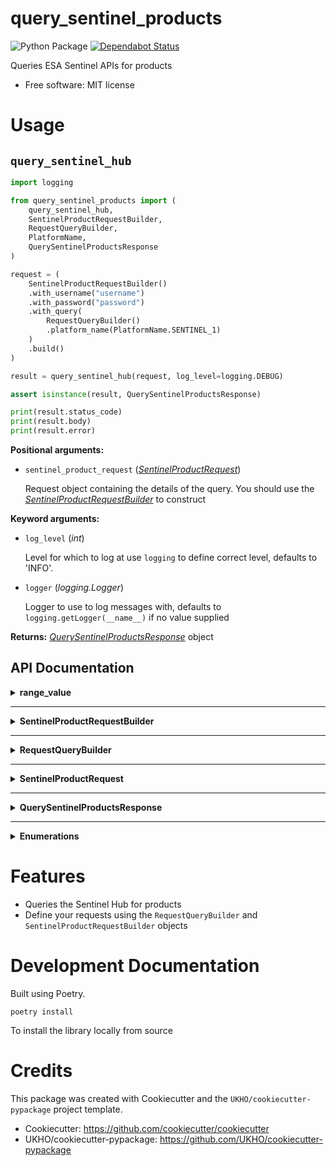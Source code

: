 # query_sentinel_products

![Python Package](https://github.com/UKHO/query_sentinel_products/workflows/Python%20Package/badge.svg?branch=main)
[![Dependabot Status](https://api.dependabot.com/badges/status?host=github&repo=UKHO/query_sentinel_products&identifier=304287716)](https://dependabot.com)

Queries ESA Sentinel APIs for products


* Free software: MIT license

# Usage
## `query_sentinel_hub`

```python
import logging

from query_sentinel_products import (
    query_sentinel_hub,
    SentinelProductRequestBuilder,
    RequestQueryBuilder,
    PlatformName,
    QuerySentinelProductsResponse
)

request = (
    SentinelProductRequestBuilder()
    .with_username("username")
    .with_password("password")
    .with_query(
        RequestQueryBuilder()
        .platform_name(PlatformName.SENTINEL_1)
    )
    .build()
)

result = query_sentinel_hub(request, log_level=logging.DEBUG)

assert isinstance(result, QuerySentinelProductsResponse)

print(result.status_code)
print(result.body)
print(result.error)
```

**Positional arguments:**

* `sentinel_product_request` (_[SentinelProductRequest](#SentinelProductRequest)_)

    Request object containing the details of the query. You should use the _[SentinelProductRequestBuilder](#SentinelProductRequestBuilder)_ to
    construct

**Keyword arguments:**

* `log_level` (_int_)

    Level for which to log at use `logging` to define correct level, defaults to 'INFO'.

* `logger` (_logging.Logger_)

    Logger to use to log messages with, defaults to `logging.getLogger(__name__)` if no value supplied

**Returns:** _[QuerySentinelProductsResponse](#QuerySentinelProductsResponse)_ object

## API Documentation
<details>
<summary><strong>range_value</strong></summary>

<p>

### range_value (`function`)

A helper function for defining range values for queries using the `RequestQueryBuilder`

**Parameters**:

* `start_val` (_str_)

    Start of the range
* `end_val` (_str_)

    End of the range

**Returns**: _str_ range string in format of "[MIN TO MAX]" where `MIN` is `start_val` and `MAX` is `end_val`

#### Example

```python
from query_sentinel_products import (
    RequestQueryBuilder,
    range_value
)

query = (
    RequestQueryBuilder()
    .orbit_number(range_value("1", "2"))
    .build()
)

assert query == "orbitnumber:[1 TO 2]"
```
</p>
</details>

---

<details id="SentinelProductRequestBuilder">
<summary><strong>SentinelProductRequestBuilder</strong></summary>

<p>

### SentinelProductRequestBuilder (`class`)
Builder resposible for creating _[SentinelProductRequest](#SentinelProductRequest)_ objects.

As a minimum, the username and password for the Sentinel Hub should be supplied.

<details>
<summary><strong>Constructor details</strong></summary>

<p>

* **`default_query`** (_str_): Default value for query, _defaults to `*`_
* **`default_rows`** (_int_): Default value for rows, _defaults to `30`_
* **`default_order_by`** (_Optional[str]_): Default value for order by, _defaults to `None`_
* **`default_start`** (_int_): Default value for start, _defaults to `0`_
</p>
</details>

<details>
<summary><strong>Method details</strong></summary>

<p>

##### `build`

Method that constructs the _[SentinelProductRequest](#SentinelProductRequest)_ using the values supplied to the builder

**Returns**: _`SentinelProductRequest`_ - Built request from input data

**Raises**: _`ValueError`_ - if username or password missing

---

##### `with_username`

Sets the Sentinel Hub username

**Parameter**:

* `username` (_str_)

    The username for Sentinel Hub API

**Returns**: _SentinelProductRequestBuilder_ Builder object with `username` supplied

---

##### `with_password`

Sets the Sentinel Hub password

**Parameter**:

* `password` (_str_)

    The associated password for the user for the Sentinel Hub API

**Returns**: _SentinelProductRequestBuilder_ Builder object with `password` supplied

---

##### `with_query`

Sets the query (q) value

**Parameter**:

* `query` (_str_ or _RequestQueryBuilder_)

    The query to use to filter results. If it is a _RequestQueryBuilder_, then `build` will
    call `build` on the _RequestQueryBuilder_ before constructing the _[SentinelProductRequest](#SentinelProductRequest)_.

**Returns**: _SentinelProductRequestBuilder_ Builder object with `query` supplied

---

##### `with_rows`

Sets the rows value

**Parameter**:

* `rows` (_int_)

    The value for rows to return in each request

**Returns**: _SentinelProductRequestBuilder_ Builder object with `rows` supplied

---

##### `with_order_by`

Sets the order_by value

**Parameter**:

* `order_by` (_str_)

    The value for order_by to return in each request

**Returns**: _SentinelProductRequestBuilder_ Builder object with `order_by` supplied

---

##### `with_start`

Sets the start value

**Parameter**:

* `start` (_int_)

    The value for start to return in each request

**Returns**: _SentinelProductRequestBuilder_ Builder object with `start` supplied


</p>
</details>

<details>
<summary><strong>Example usage</strong></summary>

<p>

```python
from query_sentinel_products import (
    SentinelProductRequestBuilder,
    SentinelProductRequest,
    RequestQueryBuilder,
    PlatformName,
)

minimal = (
    SentinelProductRequestBuilder()
    .with_username("username")
    .with_password("password")
    .build()
)

assert minimal == SentinelProductRequest(
    query="*",
    rows=30,
    order_by=None,
    start=0,
    username="username",
    password="password"
)

full = (
    SentinelProductRequestBuilder()
    .with_username("username")
    .with_password("password")
    .with_query(
        RequestQueryBuilder()
        .platform_name(PlatformName.SENTINEL_1)
    )
    .with_start(15)
    .with_rows(15)
    .with_order_by('ingestiondate desc')
    .build()
)

assert full == SentinelProductRequest(
    query="platformname:Sentinel-1",
    rows=15,
    order_by='ingestiondate desc',
    start=15,
    username="username",
    password="password"
)
```
</p>
</details>

</p>
</details>

---

<details id="RequestQueryBuilder">
<summary><strong>RequestQueryBuilder</strong></summary>

<p>

### RequestQueryBuilder (`class`)
A builder utility to build values for queries. [Refer to the Sentinel Hub API documentation for more information about the values](https://scihub.copernicus.eu/twiki/do/view/SciHubUserGuide/FullTextSearch?redirectedfrom=SciHubUserGuide.3FullTextSearch). The methods of this class
map to search keywords/operators described in the former documentation. The keywords use snake case rather than
all lowercase to adhere to Python conventions.

<details>
<summary><strong>Method details</strong></summary>

<p>

##### `build`

Creates the value for query/`q` using the supplied values. If two non-operators supplied in order without an operator (i.e. `and_`, `or_`, or `not_`)
defaults to `and_` operator.

If the query has `and_` or `or_` operators at the start or an operator at the end then these are removed from the query.

**Returns**: _str_  - the query constructed using the builder, if no methods called returns `*` by default

**Example**

```python
from query_sentinel_hub import RequestQueryBuilder, PlatformName

default_build_behaviour = RequestQueryBuilder().build()

assert default_build_behaviour == "*"

hanging_operator_start = RequestQueryBuilder().and_().platform_name(PlatformName.SENTINEL_1).build()

assert hanging_operator_start == "platformname:Sentinel-1"

hanging_operator_end = RequestQueryBuilder().not_().platform_name(PlatformName.SENTINEL_1).and_().build()

assert hanging_operator_end == "NOT platformname:Sentinel-1"
```

---

##### `and_`

Logical `and` - combines the previous and next clauses i.e. `platform_name(X).and_().platform_name(Y)` results in
the query being `platformname:X AND platform_name:Y`

**Returns**: _RequestQueryBuilder_ self

---

##### `or_`

Logical `or` - either the previous or next clauses i.e. `platform_name(X).or_().platform_name(Y)` results in
the query being `platformname:X OR platform_name:Y`

**Returns**: _RequestQueryBuilder_ self

---

##### `not_`

Negates the following clause.

**Returns**: _RequestQueryBuilder_ self

---

##### `group_`

Creates a grouped clause in the query. If the parameter is a _RequestQueryBuilder_ then it calls the `build` method
before.

**Parameter**:

* `inner_query` (_str_ or _RequestQueryBuilder_)

    The query that is part of the group.

**Returns**: _RequestQueryBuilder_ self

**Example**

```python
from query_sentinel_products import (
    RequestQueryBuilder,
    PlatformName,
    PolarisationMode
)

q = (
    RequestQueryBuilder()
    .group_(
        RequestQueryBuilder()
        .platform_name(PlatformName.SENTINEL_1)
        .and_()
        .polarisation_mode(PolarisationMode.HH)
    )
    .or_()
    .group_(
        RequestQueryBuilder()
        .platform_name(PlatformName.SENTINEL_1)
        .and_()
        .not_()
        .polarisation_mode(PolarisationMode.VH)
    )
    .build()
)
assert q == (
    "(platformname:Sentinel-1 AND polarisationmode:HH) OR "
    "(platformname:Sentinel-1 AND NOT polarisationmode:VH)"
)
```

---

##### `begin_position`

Sets the beginposition filter between the parameters start/end

**Parameters**:

* `begin_position_start` (_str_)

    Start of the range that the query is interested in, in ISO date/time stamp with millis, or relative
    to NOW (e.g. NOW/NOW-1DAY etc.)

* `begin_position_end` (_str_)

    End of the range that the query is interested in, in ISO date/time stamp with millis, or relative
    to NOW (e.g. NOW/NOW-1DAY etc.)

**Returns**: _RequestQueryBuilder_ self

**Raises**: _ValueError_ - if `begin_position_start` or `begin_position_end` are not valid, i.e not ISO or relative
date

---

##### `cloud_cover_percentage`

The range of acceptable values for cloud cover percentage as per Sentinel Dataset

**Parameter**:

* `percentage` (_int_ or _string_)

    The percentage value or range (the format of `MIN TO MAX` where MIN is lowest acceptable and MAX is upper limit)
    of limit for Cloud Cover Percentage

**Returns**: _RequestQueryBuilder_ self

**Raises**: _ValueError_ if the value is not an integer or valid percentage or range

---

##### `collection`

Set the value for collection. Used to specify the name of a predefined collection of products

**Parameter**:

* `collection` (_str_)

    Value for collection

**Returns**: _RequestQueryBuilder_ self

**Raises**: _ValueError_ if supplied string is empty i.e. '' or just whitespace

---

##### `end_position`

Set a filter on the range for endposition (that is Sensing Stop Time) that the query is interested in.

**Parameter**:

* `end_position_start` (_str_)

    Start of the period, in ISO date/time stamp with millis, or relative to NOW (e.g. NOW/NOW-1DAY etc.)

* `end_position_end` (_str_)

    End of the period, in ISO date/time stamp with millis, or relative to NOW (e.g. NOW/NOW-1DAY etc.)

**Returns**: _RequestQueryBuilder_ self

**Raises**: _ValueError_ - if `end_position_start` or `end_position_end` are not valid, i.e not ISO or relative
date

---

##### `file_name`

Sets a filter on product filename.

**Parameter**:

* `filename` (_str_)

    Name of the product file to filter results by

**Returns**: _RequestQueryBuilder_ self

**Raises**: _ValueError_ if supplied string is empty i.e. '' or just whitespace

---

##### `footprint`

Sets a filter on geographic area that the query is interested in. Can use either a simple bounding box described
as a WKT Polygon or a point described by a `Latitude` `Longitude` pair. Refer to the Sentinel Hub documentation for
in depth information about footprint.

**Parameter**:

* `geographic_type` (_str_)

    The Area of Interest for the query. Can either be a point (lat/lon
    pair e.g. "0.000, 1.000") or a Polygon (WKT polygon without cut outs,
    e.g. POLYGON ((30 10, 40 40, 20 40, 10 20, 30 10)))

    Can have the Intersects() or can be just the coordinate pair or Polygon

**Returns**: _RequestQueryBuilder_ self

**Raises**: _ValueError_ if not valid WKT Polygon or point

---

##### `ingestion_date`

Sets a filter on the date the Sentinel product was ingested using the supplied range.

**Parameter**:

* `ingestion_date_start` (_str_)

    Start of the period,  in ISO date/time stamp with millis, or relative to NOW (e.g. NOW/NOW-1DAY etc.)

* `ingestion_date_end` (_str_)

    End of the period, in ISO date/time stamp with millis, or relative to NOW (e.g. NOW/NOW-1DAY etc.)

**Returns**: _RequestQueryBuilder_ self

**Raises**: _ValueError_ - if `ingestion_date_start` or `ingestion_date_end` are not valid, i.e not ISO or relative

---

##### `last_orbit_number`

Sets on a filter on the last orbit number or range range of last orbit numbers (i.e `[MIN TO MAX]` whereby MIN
is the lowest last orbit number and MAX is highest).

**Parameter**:

* `orbit_number` (_str_ or _int_)

    The orbit number or range that should be used. Can be a single value i.e. 1234 or a range such as [1234 TO 4321]
    must be between 0 and 999999

**Returns**: _RequestQueryBuilder_ self

**Raises**: _ValueError_ if value is not a valid number or range

---

##### `last_relative_orbit_number`

Sets a filter on the last orbit number or range range of last orbit numbers (i.e `[MIN TO MAX]` whereby MIN
is the lowest last orbit number and MAX is highest). Relative orbit number of the oldest line within the image
data (the start of the product) and relative orbit number of the most recent line within the image data
(the end of the product), respectively.

**Parameter**:

* `orbit_number` (_str_ or _int_)

    The orbit number or range that should be used. Can be a single value i.e. 1234 or a range such as [1234 TO 4321]
    must be between 0 and 175

**Returns**: _RequestQueryBuilder_ self

**Raises**: _ValueError_ if value is not a valid number or range

---

##### `orbit_direction`

Sets a filter on the orbit direction for the oldest data in the product

**Parameter**:

* `orbit_direction` (_[OrbitDirection](#Enumerations)_)

    Direction that the query is interested in

**Returns**: _RequestQueryBuilder_ self

---

##### `orbit_number`

Sets a filter on the orbit number or range range of orbit numbers (i.e `[MIN TO MAX]` whereby MIN
is the lowest orbit number and MAX is highest).

**Parameter**:

* `orbit_number` (_str_ or _int_)

    The orbit number or range that should be used. Can be a single value i.e. 1234 or a range such as [1234 TO 4321].
    must be between 0 and 999999

**Returns**: _RequestQueryBuilder_ self

**Raises**: _ValueError_ if value is not a valid number or range

---

##### `platform_name`

Sets a filter on the platform name

**Parameter**:

* `platform_name` (_[PlatformName](#Enumerations)_)

    The platform name to filter the results by

**Returns**: _RequestQueryBuilder_ self

---

##### `polarisation_mode`

Sets a filter on polarisation mode.

**Parameter**:

* `polarisation_mode` (_[PolarisationMode](#Enumerations)_)


    Specified value for polarisation_mode

**Returns**: _RequestQueryBuilder_ self

---

##### `product_type`

Sets a filter on product type. Note the valid combinations with `platform_name`

**Parameter**:

* `product_type` [(_`Sentinel1ProductType`_ or _`Sentinel2ProductType`_ or _`Sentinel3ProductType`_ or _`Sentinel5PProductType`_)](#Enumerations)

    Specified value for product type to filter the results on

**Returns**: _RequestQueryBuilder_ self

---

##### `relative_orbit_number`

Set filter on relative orbit number of the oldest line within the image data (the start of the product).

**Parameter**:

* `orbit_number` (_str_ or _int_)

    The orbit number or range that should be used. Can be a single value i.e. 123 or a range such as [123 TO 124].
    must be between 0 and 175

**Returns**: _RequestQueryBuilder_ self

**Raises**: _ValueError_ if value is not a valid number or range

---

##### `sensor_operational_mode`

Set filter on sensor operational mode

**Parameter**:

* `sensor_operational_mode` (_[SensorOperationalMode](#Enumerations)_)

    The value to filter products on

**Returns**: _RequestQueryBuilder_ self

---

##### `swath_identifier`

Search all valid swath identifiers for the Sentinel-1 SAR instrument. The S1-S6 swaths apply to SM products, the IW and IW1-3 swaths apply to IW products (IW is used for detected IW products where the 3 swaths are merged into one image), the EW and EW1-5 swaths apply to EW products (EW is used for detected EW products where the 5 swaths are merged into one image).

**Parameter**:

* `swath_identifier` (_[SwathIdentifier](#Enumerations)_)

    Swath Identifier to filter products with

**Returns**: _RequestQueryBuilder_ self

---

##### `timeliness`

Filter sentinel products on timeliness

**Parameter**:

* `timeliness` (_[Timeliness](#Enumerations)_)

    Value of timeliness that the query is interested in

**Returns**: _RequestQueryBuilder_ self
</p>
</details>

<details>
<summary><strong>Example</strong></summary>

<p>

```python
from query_sentinel_hub import RequestQueryBuilder, PlatformName

simple_q = (
    RequestQueryBuilder()
    .platform_name(PlatformName.SENTINEL_1)
    .build()
)

assert simple_q == "platformname:Sentinel-1"

multiple_clauses_q = (
    RequestQueryBuilder()
        .platform_name(PlatformName.SENTINEL_3)
        .and_()
        .cloud_cover_percentage("[0 TO 5]")
        .and_()
        .footprint(
            "POLYGON((-4.53 29.85, 26.75 29.85, 26.75 46.80,-4.53 46.80,-4.53 29.85))"
        )
        .build()
)

assert multiple_clauses_q == (
    'platformname:Sentinel-3 AND cloudcoverpercentage:[0 TO 5] AND '
    'footprint:"Intersects(POLYGON((-4.53 29.85, 26.75 29.85, 26.75 46.'
    '80,-4.53 46.80,-4.53 29.85)))"'
)
```
</p>
</details>
</p>
</details>

---

<details id="SentinelProductRequest">
<summary><strong>SentinelProductRequest</strong></summary>

<p>

### SentinelProductRequest (`NamedTuple`/`class`)

Named Tuple representing a request. Best practice would be to use the builders (_[SentinelProductRequestBuilder](#SentinelProductRequestBuilder)_ and _[RequestQueryBuilder](#RequestQueryBuilder)_) to derive.

#### Properties:

* `query` (_str_)

    Query string value for 'q' in the request. [Sentinel hub documentation](https://scihub.copernicus.eu/twiki/do/view/SciHubUserGuide/FullTextSearch?redirectedfrom=SciHubUserGuide.3FullTextSearch). This can be constructed using the _[RequestQueryBuilder](#RequestQueryBuilder)_.

* `rows` (_int_)

    Number of rows to return from the API [Reference to documentation](https://scihub.copernicus.eu/userguide/OpenSearchAPI#Paging_results)

* `order_by` (_Optional[str]_)

    Field to order the results on [Reference to documentation](https://scihub.copernicus.eu/userguide/OpenSearchAPI#Sorting_results)

* `start` (_int_)

    Start position of the records to return [Reference to documentation](https://scihub.copernicus.eu/userguide/OpenSearchAPI#Paging_results)

* `username` (_str_)

    Valid username to use to authenticate with the Sentinel Hub API

* `password` (_str_)

    Valid password to use to authenticate with the Sentinel Hub API
</p>
</details>

---

<details id="QuerySentinelProductsResponse">
<summary><strong>QuerySentinelProductsResponse</strong></summary>

<p>

### QuerySentinelProductsResponse (`NamedTuple`/`class`)

Represents the result from the Sentinel Hub API

Can be interacted with as an object or in a more functional style using
the 'on' methods (`on_success`/`on_failure`).

<details>
<summary><strong>Property Details</strong></summary>

<p>

* `status_code` (_Optional[int]_)

    The HTTP Status code representing the outcome of the query

* `body` (_Optional[Dict[str, Any]]_)

    The resulting data from the Sentinel Hub

* `error` (_Optional[BaseException]_)

    An error object if there was an error or exception raised

* `success` (_bool_)

    Whether or not the query was successful
</p>
</details>


<details>
<summary><strong>Method details</strong></summary>

<p>

##### `raise_error`

If encountered an error raise error encountered. Otherwise do nothing

Situations this would be useful:

- Prevent exceptions being swallowed
- You prefer to handle exception rather than checking if value is None

**Returns**: _None_

**Raises**: Error that was encountered when querying the API

---

##### `on_success`

A functional style method for handling successful results. When the action was successful, calls
the supplied function with data from Sentinel Hub API and returns the `QuerySentinelProductsResponse`
so that other methods can be chained

**Parameters**:

* `callback`: (_`Callable[[Dict[str, Any]], None]`_)

    Function which defines the successful behaviour

**Returns**: `QuerySentinelProductsResponse` _self_

---

##### `on_failure`

A functional style method for handling cases where the API was not reachable or
there was an error either in the response or parsing the response, i.e. the request
was not successful.

**Parameters**:

* `callback`: (_`Callable[[QuerySentinelProductsResponse], None]`_)

    Function which defines the failure behaviour, which will be called with named tuple representing the
    result

**Returns**: `QuerySentinelProductsResponse` _self_

<details>
<summary><strong>Example</strong></summary>

<p>

```python
from query_sentinel_products import QuerySentinelProductsResponse

# You can use the attributes of the response in a more object fashion
# Successful response:
successful_response = QuerySentinelProductsResponse(200, {})

assert successful_response.success
assert successful_response.status_code == 200
assert successful_response.body == {}
assert successful_response.error is None

# Failed response:
failed_response = QuerySentinelProductsResponse(400, {})
assert not failed_response.success
assert failed_response.status_code == 400
assert failed_response.body == {}
assert failed_response.error is None

# Erroneous response
erroneous_response = QuerySentinelProductsResponse(None, None, IOError())
assert not erroneous_response.success
assert erroneous_response.status_code is None
assert erroneous_response.body is None
assert erroneous_response.error == IOError()

# Using the functional style methods
successful_response.on_success(
    lambda data: print(f'success:{data}')
).on_failure(
    lambda failure_response: print(f'failure:{failure_response.status_code}')
) # success:{}

failed_response.on_success(
    lambda data: print(f'success:{data}')
).on_failure(
    lambda failure_response: print(f'failure:{failure_response.status_code}')
) # failure:400
```
</p>
</details>

</p>
</details>
</p>
</details>

---

<details id="Enumerations">
<summary><strong>Enumerations</strong></summary>

<p>

In order to simplify validation there are some Enumerations representing some of the types in the `RequestQueryBuilder`, each
valid option maps to a value defined by the API. [Refer to the Sentinel Hub API documentation for more information about the values](https://scihub.copernicus.eu/twiki/do/view/SciHubUserGuide/FullTextSearch?redirectedfrom=SciHubUserGuide.3FullTextSearch)

The enumerations are as follows:

* `OrbitDirection`
* `PlatformName`
* `PolarisationMode`
* `ProductType`
* `SensorOperationalMode`
* `Sentinel1ProductType`
* `Sentinel2ProductType`
* `Sentinel3ProductType`
* `Sentinel5PProductType`
* `SwathIdentifier`
* `Timeliness`

</p>
</details>

# Features

* Queries the Sentinel Hub for products
* Define your requests using the `RequestQueryBuilder` and `SentinelProductRequestBuilder` objects

# Development Documentation

Built using Poetry.

`poetry install`

To install the library locally from source

# Credits

This package was created with Cookiecutter and the `UKHO/cookiecutter-pypackage` project template.

* Cookiecutter: https://github.com/cookiecutter/cookiecutter
* UKHO/cookiecutter-pypackage: https://github.com/UKHO/cookiecutter-pypackage
